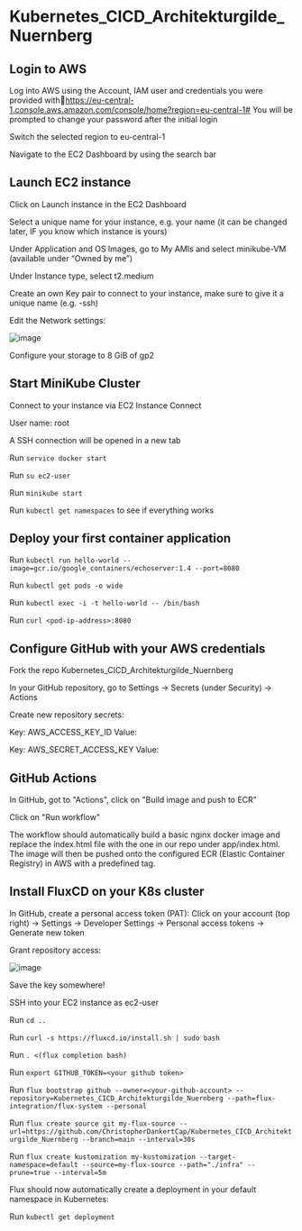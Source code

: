 # Kubernetes_CICD_Architekturgilde_Nuernberg

## Login to AWS

  Log into AWS using the Account, IAM user and credentials you were provided withhttps://eu-central-1.console.aws.amazon.com/console/home?region=eu-central-1# 
  You will be prompted to change your password after the initial login

  Switch the selected region to eu-central-1

  Navigate to the EC2 Dashboard by using the search bar


## Launch EC2 instance

  Click on Launch instance in the EC2 Dashboard
  
  Select a unique name for your instance, e.g. your name (it can be changed later, IF you know which instance is yours)
  
  Under Application and OS Images, go to My AMIs and select minikube-VM (available under “Owned by me”)
  
  Under Instance type, select t2.medium
  
  Create an own Key pair to connect to your instance, make sure to give it a unique name (e.g. <yourname>-ssh)
  
  Edit the Network settings:
  
  ![image](https://user-images.githubusercontent.com/113344386/192980055-acb8cc7c-793a-487a-980c-bee7631a0598.png)


  Configure your storage to 8 GiB of gp2

## Start MiniKube Cluster
  
  Connect to your instance via EC2 Instance Connect
  
  User name: root
  
  A SSH connection will be opened in a new tab
  
  Run `service docker start`
  
  Run `su ec2-user`
  
  Run `minikube start`
  
  Run `kubectl get namespaces` to see if everything works

## Deploy your first container application
  
  Run `kubectl run hello-world --image=gcr.io/google_containers/echoserver:1.4 --port=8080`
  
  Run `kubectl get pods -o wide`
  
  Run `kubectl exec -i -t hello-world -- /bin/bash`
  
  Run `curl <pod-ip-address>:8080`
  
## Configure GitHub with your AWS credentials
  
  Fork the repo Kubernetes_CICD_Architekturgilde_Nuernberg
  
  In your GitHub repository, go to Settings -> Secrets (under Security) -> Actions
  
  Create new repository secrets:
  
  Key: AWS_ACCESS_KEY_ID    Value: <your aws access key>
  
  Key: AWS_SECRET_ACCESS_KEY    Value: <your aws secret access key>
  
## GitHub Actions
  
  In GitHub, got to "Actions", click on "Build image and push to ECR"
  
  Click on "Run workflow"
  
  The workflow should automatically build a basic nginx docker image and replace the index.html file with the one in our repo under app/index.html.
  The image will then be pushed onto the configured ECR (Elastic Container Registry) in AWS with a predefined tag.
  
## Install FluxCD on your K8s cluster
  
  In GitHub, create a personal access token (PAT): Click on your account (top right) -> Settings -> Developer Settings -> Personal access tokens -> Generate new token
  
  Grant repository access:
  
  ![image](https://user-images.githubusercontent.com/113344386/192984686-cb9baf0b-13e7-4c63-bb7e-588261d5fa10.png)
  
  Save the key somewhere!
  
  
  SSH into your EC2 instance as ec2-user
  
  Run `cd .. `
  
  Run `curl -s https://fluxcd.io/install.sh | sudo bash`
  
  Run `. <(flux completion bash)`
  
  Run `export GITHUB_TOKEN=<your github token>`
  
  Run `flux bootstrap github --owner=<your-github-account> --repository=Kubernetes_CICD_Architekturgilde_Nuernberg --path=flux-integration/flux-system --personal`
  
  Run `flux create source git my-flux-source --url=https://github.com/ChristopherDankertCap/Kubernetes_CICD_Architekturgilde_Nuernberg --branch=main --interval=30s`
  
  Run `flux create kustomization my-kustomization --target-namespace=default --source=my-flux-source --path="./infra" --prune=true --interval=5m`
  
  Flux should now automatically create a deployment in your default namespace in Kubernetes:
  
  Run `kubectl get deployment`
